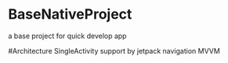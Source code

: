# BaseNativeProject
a base project for quick develop app

#Architecture
SingleActivity support by jetpack navigation
MVVM
#
